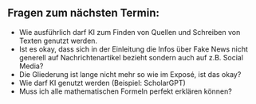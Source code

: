 ## Fragen zum nächsten Termin:

- Wie ausführlich darf KI zum Finden von Quellen und Schreiben von Texten genutzt werden.
- Ist es okay, dass sich in der Einleitung die Infos über Fake News nicht generell auf Nachrichtenartikel bezieht sondern auch auf z.B. Social Media?
- Die Gliederung ist lange nicht mehr so wie im Exposé, ist das okay?
- Wie darf KI genutzt werden (Beispiel: ScholarGPT)
- Muss ich alle mathematischen Formeln perfekt erklären können?